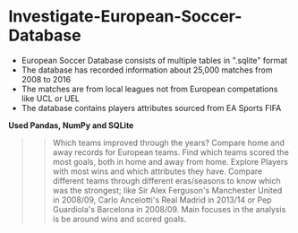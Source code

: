 # Investigate-European-Soccer-Database
* European Soccer Database consists of multiple tables in ".sqlite" format
* The database has recorded information about 25,000 matches from 2008 to 2016
* The matches are from local leagues not from European competations like UCL or UEL
* The database contains players attributes sourced from EA Sports FIFA

**Used Pandas, NumPy and SQLite**


>> Which teams improved through the years?
>> Compare home and away records for European teams.
>> Find which teams scored the most goals, both in home and away from home.
>> Explore Players with most wins and which attributes they have.
>> Compare different teams through different eras/seasons to know which was the strongest; like Sir Alex Ferguson's Manchester United in 2008/09, Carlo Ancelotti's Real Madrid in 2013/14 or Pep Guardiola's Barcelona in 2008/09.
>> Main focuses in the analysis is be around wins and scored goals.

